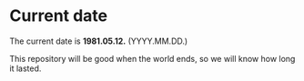 # Current date

The current date is **1981.05.12.** (YYYY.MM.DD.)

This repository will be good when the world ends, so we will know how long it lasted.
